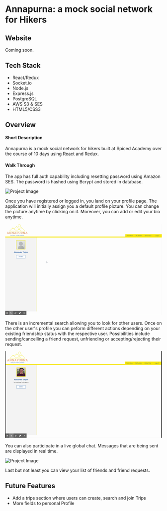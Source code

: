 # Annapurna: a mock social network for Hikers 

## Website 

Coming soon.

## Tech Stack

 * React/Redux
 * Socket.io
 * Node.js
 * Express.js
 * PostgreSQL
 * AWS S3 & SES
 * HTML5/CSS3


## Overview

#### Short Description

Annapurna is a mock social network for hikers built at Spiced Academy over the course of 10 days using React and Redux.  

#### Walk Through

The app has full auth capability including resetting password using Amazon SES.  The password is hashed using Bcrypt and stored in database.

![Project Image](https://github.com/imadarai/hiking-social-network/blob/imadarain/public/images/Annapurna.gif?raw=true)

Once you have registered or logged in, you land on your profile page. The application will initially assign you a default profile picture. You can change the picture anytime by clicking on it. Moreover, you can add or edit your bio anytime.

![Project Image](https://github.com/imadarai/hiking-social-network/blob/imadarain/public/images/Annapurna%20(1).gif?raw=true)

There is an incremental search allowing you to look for other users. Once on the other user's profile you can peform different actions depending on your existing friendship status with the respective user. Possibilities include sending/cancelling a friend request, unfriending or accepting/rejecting their request.

![Project Image](https://github.com/imadarai/hiking-social-network/blob/imadarain/public/images/Annapurna%20(2).gif?raw=true)

You can also participate in a live global chat. Messages that are being sent are displayed in real time.

![Project Image](https://github.com/imadarai/hiking-social-network/blob/imadarain/public/images/Annapurna%20(3).gif?raw=true)

Last but not least you can view your list of friends and friend requests.


## Future Features

* Add a trips section where users can create, search and join Trips
* More fields to personal Profile
